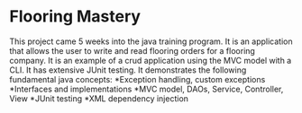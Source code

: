 # Flooring Mastery
This project came 5 weeks into the java training program. It is an application that allows the user to write and read flooring orders for a flooring company. It is an example of a crud application using the MVC model with a CLI. It has extensive JUnit testing. It demonstrates the following fundamental java concepts:
*Exception handling, custom exceptions
*Interfaces and implementations
*MVC model, DAOs, Service, Controller, View
*JUnit testing
*XML dependency injection
